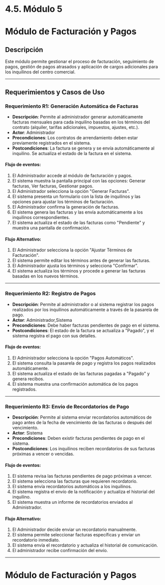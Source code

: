 # 4.5. Módulo 5
# Módulo de Facturación y Pagos

## Descripción
Este módulo permite gestionar el proceso de facturación, seguimiento de pagos, gestión de pagos atrasados y aplicación de cargos adicionales para los inquilinos del centro comercial.

---

## Requerimientos y Casos de Uso

### Requerimiento R1: Generación Automática de Facturas
- **Descripción**: Permite al administrador generar automáticamente facturas mensuales para cada inquilino basadas en los términos del contrato (alquiler, tarifas adicionales, impuestos, ajustes, etc.).
- **Actor**: Administrador
- **Precondiciones**: Los contratos de arrendamiento deben estar previamente registrados en el sistema.
- **Postcondiciones**: La factura se genera y se envía automáticamente al inquilino. Se actualiza el estado de la factura en el sistema.

#### Flujo de eventos:
1. El Administrador accede al módulo de facturación y pagos.
2. El sistema muestra la pantalla principal con las opciones: Generar facturas, Ver facturas, Gestionar pagos.
3. El Administrador selecciona la opción "Generar Facturas".
4. El sistema presenta un formulario con la lista de inquilinos y las opciones para ajustar los términos de facturación.
5. El Administrador confirma la generación de facturas.
6. El sistema genera las facturas y las envía automáticamente a los inquilinos correspondientes.
7. El sistema actualiza el estado de las facturas como "Pendiente" y muestra una pantalla de confirmación.

#### Flujo Alternativo:
1. El Administrador selecciona la opción "Ajustar Términos de Facturación".
2. El sistema permite editar los términos antes de generar las facturas.
3. El Administrador ajusta los términos y selecciona "Confirmar".
4. El sistema actualiza los términos y procede a generar las facturas basadas en los nuevos términos.

---

### Requerimiento R2: Registro de Pagos
- **Descripción**: Permite al administrador o al sistema registrar los pagos realizados por los inquilinos automáticamente a través de la pasarela de pago.
- **Actor**: Administrador,Sistema
- **Precondiciones**: Debe haber facturas pendientes de pago en el sistema.
- **Postcondiciones**: El estado de la factura se actualiza a "Pagado", y el sistema registra el pago con sus detalles.

#### Flujo de eventos:
1. El Administrador selecciona la opción "Pagos Automáticos".
2. El sistema consulta la pasarela de pago y registra los pagos realizados automáticamente.
3. El sistema actualiza el estado de las facturas pagadas a "Pagado" y genera recibos.
4. El sistema muestra una confirmación automática de los pagos registrados.

---


### Requerimiento R3: Envío de Recordatorios de Pago
- **Descripción**: Permite al sistema enviar recordatorios automáticos de pago antes de la fecha de vencimiento de las facturas o después del vencimiento.
- **Actor**: Sistema
- **Precondiciones**: Deben existir facturas pendientes de pago en el sistema.
- **Postcondiciones**: Los inquilinos reciben recordatorios de sus facturas próximas a vencer o vencidas.

#### Flujo de eventos:
1. El sistema revisa las facturas pendientes de pago próximas a vencer.
2. El sistema selecciona las facturas que requieren recordatorio.
3. El sistema envía recordatorios automáticos a los inquilinos.
4. El sistema registra el envío de la notificación y actualiza el historial del inquilino.
5. El sistema muestra un informe de recordatorios enviados al Administrador.

#### Flujo Alternativo:
1. El Administrador decide enviar un recordatorio manualmente.
2. El sistema permite seleccionar facturas específicas y enviar un recordatorio inmediato.
3. El sistema envía el recordatorio y actualiza el historial de comunicación.
4. El administrador recibe confirmación del envío.

---
# Módulo de Facturación y Pagos
